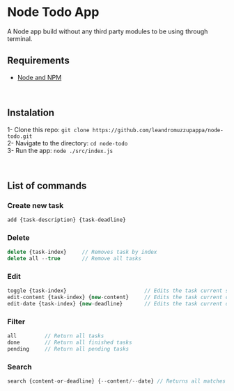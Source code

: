 # **Node Todo App**
A Node app build without any third party modules to be using through terminal.

## Requirements
* [Node and NPM](https://nodejs.org/en/)

<br>


## Instalation
1- Clone this repo: `git clone https://github.com/leandromuzzupappa/node-todo.git` <br>
2- Navigate to the directory: `cd node-todo` <br>
3- Run the app: `node ./src/index.js`

<br>

## List of commands

### Create new task
```js
add {task-description} {task-deadline}
```

### Delete
```js
delete {task-index}     // Removes task by index
delete all --true       // Remove all tasks
```


### Edit
```js
toggle {task-index}                         // Edits the task current status, done/pending
edit-content {task-index} {new-content}     // Edits the task current content
edit-date {task-index} {new-deadline}       // Edits the task current date
```


### Filter
```js
all         // Return all tasks
done        // Return all finished tasks
pending     // Return all pending tasks
```


### Search
```js
search {content-or-deadline} {--content/--date} // Returns all matches tasks
```